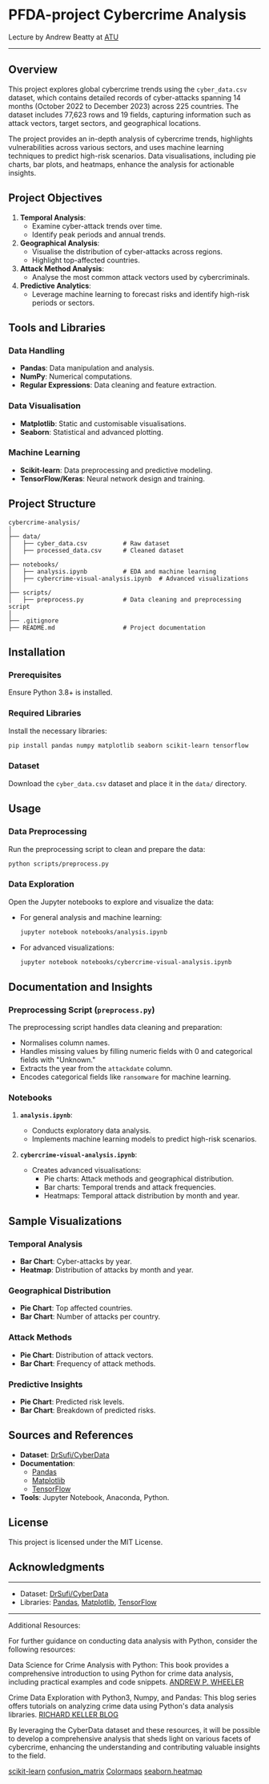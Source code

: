 # PFDA-project **Cybercrime Analysis**

Lecture by Andrew Beatty at [ATU](https://www.atu.ie/)

***

## Overview

This project explores global cybercrime trends using the `cyber_data.csv` dataset, which contains detailed records of cyber-attacks spanning 14 months (October 2022 to December 2023) across 225 countries. The dataset includes 77,623 rows and 19 fields, capturing information such as attack vectors, target sectors, and geographical locations.

The project provides an in-depth analysis of cybercrime trends, highlights vulnerabilities across various sectors, and uses machine learning techniques to predict high-risk scenarios. Data visualisations, including pie charts, bar plots, and heatmaps, enhance the analysis for actionable insights.

## Project Objectives

1. **Temporal Analysis**:
   - Examine cyber-attack trends over time.
   - Identify peak periods and annual trends.
2. **Geographical Analysis**:
   - Visualise the distribution of cyber-attacks across regions.
   - Highlight top-affected countries.
3. **Attack Method Analysis**:
   - Analyse the most common attack vectors used by cybercriminals.
4. **Predictive Analytics**:
   - Leverage machine learning to forecast risks and identify high-risk periods or sectors.

## Tools and Libraries

### Data Handling
- **Pandas**: Data manipulation and analysis.
- **NumPy**: Numerical computations.
- **Regular Expressions**: Data cleaning and feature extraction.

### Data Visualisation
- **Matplotlib**: Static and customisable visualisations.
- **Seaborn**: Statistical and advanced plotting.

### Machine Learning
- **Scikit-learn**: Data preprocessing and predictive modeling.
- **TensorFlow/Keras**: Neural network design and training.

## Project Structure

```plaintext
cybercrime-analysis/
│
├── data/
│   ├── cyber_data.csv          # Raw dataset
│   ├── processed_data.csv      # Cleaned dataset
│
├── notebooks/
│   ├── analysis.ipynb          # EDA and machine learning
│   ├── cybercrime-visual-analysis.ipynb  # Advanced visualizations
│
├── scripts/
│   ├── preprocess.py           # Data cleaning and preprocessing script
│
├── .gitignore
├── README.md                   # Project documentation
```

## Installation

### Prerequisites

Ensure Python 3.8+ is installed.

### Required Libraries

Install the necessary libraries:

```bash
pip install pandas numpy matplotlib seaborn scikit-learn tensorflow
```


### Dataset

Download the `cyber_data.csv` dataset and place it in the `data/` directory.

## Usage

### Data Preprocessing

Run the preprocessing script to clean and prepare the data:

```bash
python scripts/preprocess.py
```

### Data Exploration

Open the Jupyter notebooks to explore and visualize the data:

- For general analysis and machine learning:
  ```bash
  jupyter notebook notebooks/analysis.ipynb
  ```

- For advanced visualizations:
  ```bash
  jupyter notebook notebooks/cybercrime-visual-analysis.ipynb
  ```

## Documentation and Insights

### Preprocessing Script (`preprocess.py`)

The preprocessing script handles data cleaning and preparation:
- Normalises column names.
- Handles missing values by filling numeric fields with 0 and categorical fields with "Unknown."
- Extracts the year from the `attackdate` column.
- Encodes categorical fields like `ransomware` for machine learning.

### Notebooks

1. **`analysis.ipynb`**:
   - Conducts exploratory data analysis.
   - Implements machine learning models to predict high-risk scenarios.

2. **`cybercrime-visual-analysis.ipynb`**:
   - Creates advanced visualisations:
     - Pie charts: Attack methods and geographical distribution.
     - Bar charts: Temporal trends and attack frequencies.
     - Heatmaps: Temporal attack distribution by month and year.

## Sample Visualizations

### Temporal Analysis
- **Bar Chart**: Cyber-attacks by year.
- **Heatmap**: Distribution of attacks by month and year.

### Geographical Distribution
- **Pie Chart**: Top affected countries.
- **Bar Chart**: Number of attacks per country.

### Attack Methods
- **Pie Chart**: Distribution of attack vectors.
- **Bar Chart**: Frequency of attack methods.

### Predictive Insights
- **Pie Chart**: Predicted risk levels.
- **Bar Chart**: Breakdown of predicted risks.


## Sources and References

- **Dataset**: [DrSufi/CyberData](https://github.com/DrSufi/CyberData)
- **Documentation**:
  - [Pandas](https://pandas.pydata.org/)
  - [Matplotlib](https://matplotlib.org/)
  - [TensorFlow](https://tensorflow.org/)
- **Tools**: Jupyter Notebook, Anaconda, Python.

## License

This project is licensed under the MIT License.

## Acknowledgments

***
- Dataset: [DrSufi/CyberData](https://github.com/DrSufi/CyberData)
- Libraries: [Pandas](https://pandas.pydata.org/), [Matplotlib](https://matplotlib.org/), [TensorFlow](https://tensorflow.org/)

***

Additional Resources:

For further guidance on conducting data analysis with Python, consider the following resources:

Data Science for Crime Analysis with Python: This book provides a comprehensive introduction to using Python for crime data analysis, 
including practical examples and code snippets. 
[ANDREW P. WHEELER](https://andrewpwheeler.com/wp-content/uploads/2024/03/ds_pythoncrimeanalysis_earlyrelease-1.pdf?utm_source=chatgpt.com)

Crime Data Exploration with Python3, Numpy, and Pandas: This blog series offers tutorials on analyzing crime data using Python's 
data analysis libraries. [RICHARD KELLER BLOG](https://blog.richardkeller.net/crime-data-exploration-with-python3-numpy-and-pandas-part-1/?utm_source=chatgpt.com)

By leveraging the CyberData dataset and these resources, it will be possible to develop a comprehensive analysis that sheds light on various facets of cybercrime, enhancing the understanding and contributing valuable insights to the field.

[scikit-learn](https://scikit-learn.org/1.5/modules/generated/sklearn.model_selection.train_test_split.html)
[confusion_matrix](https://scikit-learn.org/dev/modules/generated/sklearn.metrics.confusion_matrix.html)
[Colormaps](https://matplotlib.org/stable/users/explain/colors/colormaps.html)
[seaborn.heatmap](https://seaborn.pydata.org/generated/seaborn.heatmap.html)